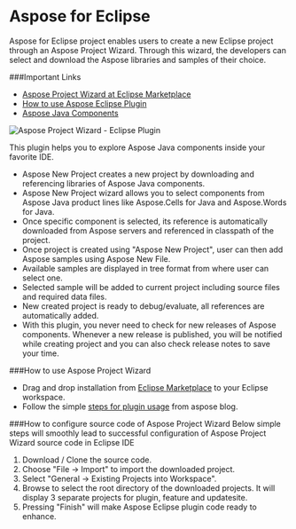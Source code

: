 Aspose for Eclipse
==================

Aspose for Eclipse project enables users to create a new Eclipse project through an Aspose Project Wizard. Through this wizard, the developers can select and download the Aspose libraries and samples of their choice.

###Important Links
- [Aspose Project Wizard at Eclipse Marketplace](http://marketplace.eclipse.org/content/aspose-project-wizard)
- [How to use Aspose Eclipse Plugin](http://www.aspose.com/blogs/aspose-business/news-release/archive/2013/03/02/announcing-aspose-eclipse-plugin-released.html)
- [Aspose Java Components](http://www.aspose.com/java/total-component.aspx)

![Aspose Project Wizard - Eclipse Plugin](http://marketplace.eclipse.org/sites/default/files/02-Aspose%20New%20Project.png)

This plugin helps you to explore Aspose Java components inside your favorite IDE.
- Aspose New Project creates a new project by downloading and referencing libraries of Aspose Java components.
- Aspose New Project wizard allows you to select components from Aspose Java product lines like Aspose.Cells for Java and Aspose.Words for Java.
- Once specific component is selected, its reference is automatically downloaded from Aspose servers and referenced in classpath of the project.
- Once project is created using "Aspose New Project", user can then add Aspose samples using Aspose New File.
- Available samples are displayed in tree format from where user can select one.
- Selected sample will be added to current project including source files and required data files.
- New created project is ready to debug/evaluate, all references are automatically added.
- With this plugin, you never need to check for new releases of Aspose components. Whenever a new release is published, you will be notified while creating project and you can also check release notes to save your time.

###How to use Aspose Project Wizard
- Drag and drop installation from [Eclipse Marketplace](http://marketplace.eclipse.org/content/aspose-project-wizard) to your Eclipse workspace.
- Follow the simple [steps for plugin usage](http://www.aspose.com/blogs/aspose-business/news-release/archive/2013/03/02/announcing-aspose-eclipse-plugin-released.html) from aspose blog.

###How to configure source code of Aspose Project Wizard
Below simple steps will smoothly lead to successful configuration of Aspose Project Wizard source code in Eclipse IDE

1. Download / Clone the source code.
2. Choose "File -> Import" to import the downloaded project.
3. Select "General -> Existing Projects into Workspace".
4. Browse to select the root directory of the downloaded projects. It will display 3 separate projects for plugin, feature and updatesite.
5. Pressing "Finish" will make Aspose Eclipse plugin code ready to enhance.
